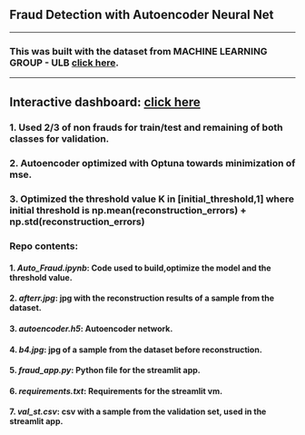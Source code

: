 ## Fraud Detection with Autoencoder Neural Net
---
### This was built with the dataset from MACHINE LEARNING GROUP - ULB [click here](https://www.kaggle.com/datasets/mlg-ulb/creditcardfraud).
---
## Interactive dashboard: [click here](https://fraudz.streamlit.app/)

### 1. Used 2/3 of non frauds for train/test and remaining of both classes for validation.
### 2. Autoencoder optimized with Optuna towards minimization of mse.
### 3. Optimized the threshold value K in [initial_threshold,1] where initial threshold is np.mean(reconstruction_errors) + np.std(reconstruction_errors)

### Repo contents:
#### 1. *Auto_Fraud.ipynb*: Code used to build,optimize the model and the threshold value.
#### 2. *afterr.jpg*: jpg with the reconstruction results of a sample from the dataset.
#### 3. *autoencoder.h5*: Autoencoder network.
#### 4. *b4.jpg*: jpg of a sample from the dataset before reconstruction.
#### 5. *fraud_app.py*: Python file for the streamlit app.
#### 6. *requirements.txt*: Requirements for the streamlit vm.
#### 7. *val_st.csv*: csv with a sample from the validation set, used in the streamlit app.
